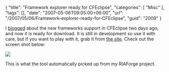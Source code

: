 {
	"title": "Framework explorer ready for CFEclipse",
	"categories": [
		"Misc"
	],
	"tags": [],
	"date": "2007-05-06T09:05:00+06:00",
	"url": "/2007/05/06/Framework-explorer-ready-for-CFEclipse",
	"guid": "2009"
}

I <a href="http://ray.camdenfamily.com/index.cfm/2007/5/4/cfObjective--Mark-Drew-and-CFEclipse">blogged</a> about the new frameworks support in CFEclipse two days ago, and now it is ready for download. It is still in development so use it with care, but if you want to play with it, grab it from <a href="http://www.cfeclipse.org/index.cfm?event=page&page=download">the site</a>. Check out the screen shot below:

<img src="http://ray.camdenfamily.com/images/frameworks.jpg">

This is what the tool automatically picked up from my RIAForge project.